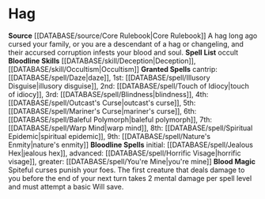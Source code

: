 ﻿---
bloodline: Hag
id: '8'
name: Hag
rarity: Common
rus_type_level: null
source: '[[DATABASE/source/Core Rulebook|Core Rulebook]]'
spell:
- '[[DATABASE/spell/Baleful Polymorph|Baleful Polymorph]]'
- '[[DATABASE/spell/Blindness|Blindness]]'
- '[[DATABASE/spell/Daze|Daze]]'
- '[[DATABASE/spell/Horrific Visage|Horrific Visage]]'
- '[[DATABASE/spell/Illusory Disguise|Illusory Disguise]]'
- '[[DATABASE/spell/Jealous Hex|Jealous Hex]]'
- '[[DATABASE/spell/Mariner''s Curse|Mariner''s Curse]]'
- '[[DATABASE/spell/Nature''s Enmity|Nature''s Enmity]]'
- '[[DATABASE/spell/Outcast''s Curse|Outcast''s Curse]]'
- '[[DATABASE/spell/Spiritual Epidemic|Spiritual Epidemic]]'
- '[[DATABASE/spell/Touch of Idiocy|Touch of Idiocy]]'
- '[[DATABASE/spell/Warp Mind|Warp Mind]]'
- '[[DATABASE/spell/You''re Mine|You''re Mine]]'
trait: null
type: Sorcerer Bloodline

---
# Hag

**Source** [[DATABASE/source/Core Rulebook|Core Rulebook]] 
A hag long ago cursed your family, or you are a descendant of a hag or changeling, and their accursed corruption infests your blood and soul.
**Spell List** occult
**Bloodline Skills** [[DATABASE/skill/Deception|Deception]], [[DATABASE/skill/Occultism|Occultism]]
**Granted Spells** cantrip: [[DATABASE/spell/Daze|daze]], 1st: [[DATABASE/spell/Illusory Disguise|illusory disguise]], 2nd: [[DATABASE/spell/Touch of Idiocy|touch of idiocy]], 3rd: [[DATABASE/spell/Blindness|blindness]], 4th: [[DATABASE/spell/Outcast's Curse|outcast's curse]], 5th: [[DATABASE/spell/Mariner's Curse|mariner's curse]], 6th: [[DATABASE/spell/Baleful Polymorph|baleful polymorph]], 7th: [[DATABASE/spell/Warp Mind|warp mind]], 8th: [[DATABASE/spell/Spiritual Epidemic|spiritual epidemic]], 9th: [[DATABASE/spell/Nature's Enmity|nature's enmity]]
**Bloodline Spells** initial: [[DATABASE/spell/Jealous Hex|jealous hex]], advanced: [[DATABASE/spell/Horrific Visage|horrific visage]], greater: [[DATABASE/spell/You're Mine|you're mine]]
**Blood Magic** Spiteful curses punish your foes. The first creature that deals damage to you before the end of your next turn takes 2 mental damage per spell level and must attempt a basic Will save.
